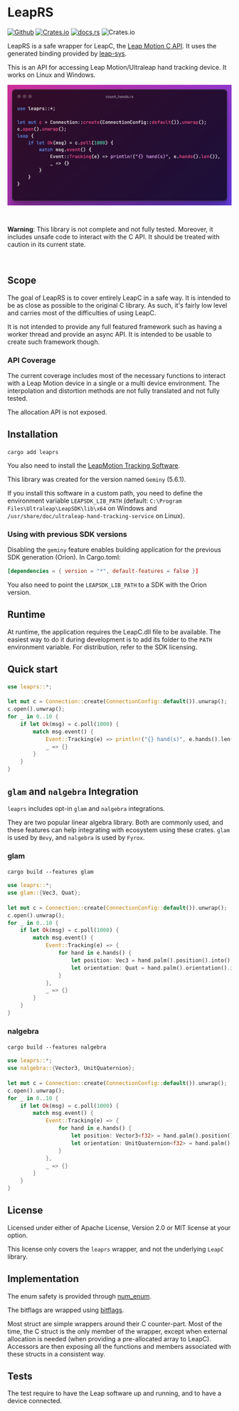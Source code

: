 # LeapRS

[![Github](https://img.shields.io/badge/github-plule%2Fleaprs-8da0cb?style=flat-square)](https://github.com/plule/leaprs)
[![Crates.io](https://img.shields.io/crates/v/leaprs?style=flat-square)](https://crates.io/crates/leaprs)
[![docs.rs](https://img.shields.io/docsrs/leaprs?style=flat-square)](https://docs.rs/leaprs)
![Crates.io](https://img.shields.io/crates/l/leaprs?style=flat-square)

LeapRS is a safe wrapper for LeapC, the [Leap Motion C
API](https://docs.ultraleap.com/tracking-api/). It uses the generated binding
provided by [leap-sys](https://crates.io/crates/leap-sys).

This is an API for accessing Leap Motion/Ultraleap hand tracking device. It
works on Linux and Windows.

![leaprs](images/leaprs.png)

<div class="example-wrap" style="display:inline-block"><pre class="compile_fail" style="white-space:normal;font:inherit;">

**Warning**: This library is not complete and not fully tested. Moreover, it includes unsafe
code to interact with the C API. It should be treated with caution in its
current state.

</pre></div>

## Scope

The goal of LeapRS is to cover entirely LeapC in a safe way. It is intended to
be as close as possible to the original C library. As such, it's fairly low
level and carries most of the difficulties of using LeapC.

It is not intended to provide any full featured framework such as having a
worker thread and provide an async API. It is intended to be usable to create
such framework though.

### API Coverage

The current coverage includes most of the necessary functions to interact with a
Leap Motion device in a single or a multi device environment. The interpolation
and distortion methods are not fully translated and not fully tested.

The allocation API is not exposed.

## Installation

`cargo add leaprs`

You also need to install the [LeapMotion Tracking
Software](https://developer.leapmotion.com/tracking-software-download).

This library was created for the version named `Geminy` (5.6.1).

If you install this software in a custom path, you need to define the
environment variable `LEAPSDK_LIB_PATH` (default: `C:\Program
Files\Ultraleap\LeapSDK\lib\x64` on Windows and
`/usr/share/doc/ultraleap-hand-tracking-service` on Linux).

### Using with previous SDK versions

Disabling the `geminy` feature enables building application for the previous SDK
generation (Orion). In Cargo.toml:

```toml
[dependencies = { version = "*", default-features = false }]
```

You also need to point the `LEAPSDK_LIB_PATH` to a SDK with the Orion version.

## Runtime

At runtime, the application requires the LeapC.dll file to be available. The
easiest way to do it during development is to add its folder to the `PATH`
environment variable. For distribution, refer to the SDK licensing.

## Quick start

```rust
use leaprs::*;

let mut c = Connection::create(ConnectionConfig::default()).unwrap();
c.open().unwrap();
for _ in 0..10 {
    if let Ok(msg) = c.poll(1000) {
        match msg.event() {
            Event::Tracking(e) => println!("{} hand(s)", e.hands().len()),
            _ => {}   
        }
    }
}
```

## `glam` and `nalgebra` Integration

`leaprs` includes opt-in `glam` and `nalgebra` integrations.

They are two popular linear algebra library. Both are commonly used, and these features can help integrating with ecosystem using these crates.
`glam` is used by `Bevy`, and `nalgebra` is used by `Fyrox`.

### glam

`cargo build --features glam`

```rust
use leaprs::*;
use glam::{Vec3, Quat};

let mut c = Connection::create(ConnectionConfig::default()).unwrap();
c.open().unwrap();
for _ in 0..10 {
    if let Ok(msg) = c.poll(1000) {
        match msg.event() {
            Event::Tracking(e) => {
                for hand in e.hands() {
                    let position: Vec3 = hand.palm().position().into();
                    let orientation: Quat = hand.palm().orientation().into();
                }
            },
            _ => {}
        }
    }
}
```

### nalgebra

`cargo build --features nalgebra`

```rust
use leaprs::*;
use nalgebra::{Vector3, UnitQuaternion};

let mut c = Connection::create(ConnectionConfig::default()).unwrap();
c.open().unwrap();
for _ in 0..10 {
    if let Ok(msg) = c.poll(1000) {
        match msg.event() {
            Event::Tracking(e) => {
                for hand in e.hands() {
                    let position: Vector3<f32> = hand.palm().position().into();
                    let orientation: UnitQuaternion<f32> = hand.palm().orientation().into();
                }
            },
            _ => {}
        }
    }
}
```

## License

Licensed under either of Apache License, Version 2.0 or MIT license at your option.

This license only covers the `leaprs` wrapper, and not the underlying `LeapC` library.

## Implementation

The enum safety is provided through [num_enum](https://docs.rs/num_enum/latest/num_enum/).

The bitflags are wrapped using [bitflags](https://docs.rs/bitflags/latest/bitflags/).

Most struct are simple wrappers around their C counter-part. Most of the time,
the C struct is the only member of the wrapper, except when external allocation
is needed (when providing a pre-allocated array to LeapC). Accessors are then
exposing all the functions and members associated with these structs in a
consistent way.

## Tests

The test require to have the Leap software up and running, and to have a device
connected.
